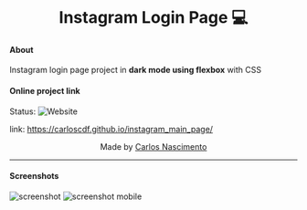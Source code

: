 <h1 align="center"> Instagram Login Page 💻</h1>


#### About

Instagram login page project in __dark mode using flexbox__ with CSS 



#### Online project link

Status: ![Website](https://img.shields.io/website?down_message=offline&label=site&up_message=online&url=http%3A%2F%2Fcarloscdf.github.io/instagram_main_page/) 

link: https://carloscdf.github.io/instagram_main_page/  





<p align="center">Made by <a href="https://github.com/carloscdf">Carlos Nascimento</a></p>



---

#### Screenshots



<img src="https://raw.githubusercontent.com/carloscdf/Instagram-login/master/img/screenshot.png" alt="screenshot">




<img src="https://raw.githubusercontent.com/carloscdf/Instagram-login/master/img/screenshot_mobile.png" alt="screenshot mobile">
